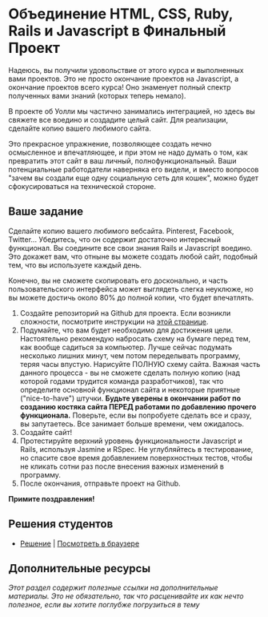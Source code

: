 # Объединение HTML, CSS, Ruby, Rails и Javascript в Финальный Проект

Надеюсь, вы получили удовольствие от этого курса и выполненных вами проектов. Это не просто окончание проектов на Javascript, а окончание проектов всего курса! Оно знаменует полный спектр полученных вами знаний (которых теперь немало).

В проекте об Уолли мы частично занимались интеграцией, но здесь вы свяжете все воедино и создадите целый сайт. Для реализации, сделайте копию вашего любимого сайта.

Это прекрасное упражнение, позволяющее создать нечно осмысленное и впечатляющее, и при этом не надо думать о том, как превратить этот сайт в ваш личный, полнофункциональный. Ваши потенциальные работодатели наверняка его видели, и вместо вопросов "зачем вы создали еще одну социальную сеть для кошек", можно будет сфокусироваться на технической стороне.

## Ваше задание

Сделайте копию вашего любимого вебсайта. Pinterest, Facebook, Twitter... Убедитесь, что он содержит достаточно интересный функционал. Вы соедините все свои знания Rails и Javascript воедино. Это докажет вам, что отныне вы можете создать любой сайт, подобный тем, что вы используете каждый день.

Конечно, вы не сможете скопировать его досконально, и часть пользовательского интерфейса может выглядеть слегка неуклюже, но вы можете достичь около 80% до полной копии, что будет впечатлять.

1. Создайте репозиторий на Github для проекта. Если возникли сложности, посмотрите инструкции на [этой странице](/basics-of-web-development/project-html-css).
2. Подумайте, что вам будет необходимо для достижения цели. Настоятельно рекомендую набросать схему на бумаге перед тем, как вообще садиться за компьютер. Лучше сейчас подумать несколько лишних минут, чем потом переделывать программу, теряя часы впустую. Нарисуйте ПОЛНУЮ схему сайта. Важная часть данного процесса - вы не сможете сделать полную копию (над которой годами трудится команда разработчиков), так что определите основной функционал сайта и некоторые приятные ("nice-to-have") штучки. **Будьте уверены в окончании работ по созданию костяка сайта ПЕРЕД работами по добавлению прочего функционала.** Поверьте, если вы попробуете сделать все и сразу, вы запутаетесь. Все занимает больше времени, чем ожидалось.
3. Создайте сайт!
4. Протестируйте верхний уровень функциональности Javascript и Rails, используя Jasmine и RSpec. Не углубляйтесь в тестирование, но спасите свое время добавлением поверхностных тестов, чтобы не кликать сотни раз после внесения важных изменений в программу.
5. После окончания, отправьте проект на Github.

**Примите поздравления!**

## Решения студентов

* [Решение](https://github.com/donaldali/odinbook "Odinbook on GitHub") | [Посмотреть в браузере](https://dna-odinbook.herokuapp.com/ "Odinbook on Heroku")


## Дополнительные ресурсы

*Этот раздел содержит полезные ссылки на дополнительные материалы. Это не обязательно, так что расценивайте их как нечто полезное, если вы хотите поглубже погрузиться в тему*
